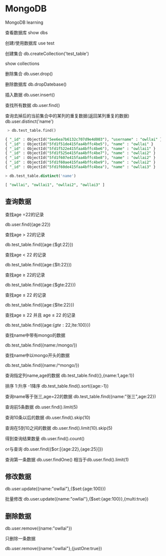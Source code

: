 # MongoDB
MongoDB learning

查看数据库
show dbs

创建/使用数据库
use test

创建集合
db.createCollection('test_table')

show collections

删除集合
db.user.drop()

删除数据库
db.dropDatebase()

插入数据
db.user.insert()

查找所有数据
db.user.find()

查询去掉后的当前集合中的某列的重复数据(返回某列重复的数据)
db.user.distinct('name')

```sql
 > db.test_table.find()

{ "_id" : ObjectId("5ee6ea7b6132c707d9e4d003"), "username" : "owllai" }
{ "_id" : ObjectId("5fd1f51de415faa4bffc4be5"), "name" : "owllai" }
{ "_id" : ObjectId("5fd1f522e415faa4bffc4be6"), "name" : "owllai1" }
{ "_id" : ObjectId("5fd1f525e415faa4bffc4be7"), "name" : "owllai2" }
{ "_id" : ObjectId("5fd1f607e415faa4bffc4be8"), "name" : "owllai2" }
{ "_id" : ObjectId("5fd1f60ae415faa4bffc4be9"), "name" : "owllai2" }
{ "_id" : ObjectId("5fd1f60de415faa4bffc4bea"), "name" : "owllai3" }

> db.test_table.distinct('name')

[ "owllai", "owllai1", "owllai2", "owllai3" ]

```

## 查询数据

查找age =22的记录

db.user.find({age:22})

查找age > 22的记录

 db.test_table.find({age:{$gt:22}})

查找age < 22 的记录

 db.test_table.find({age:{$lt:22}})

查找age ≥ 22的记录

 db.test_table.find({age:{$gte:22}})

查找age ≤ 22 的记录

 db.test_table.find({age:{$lte:22}})

查找age ≥ 22 并且 age ≤ 22 的记录

 db.test_table.find({age:{$gte:22,$lte:100}})

查找name中带有mongo的数据

db.test_table.find({name:/mongo/})

查找name中以mongo开头的数据

db.test_table.find({name:/^mongo/})

查询指定列name,age的数据
db.test_table.find({},{name:1,age:1})

排序 1:升序 -1降序
db.test_table.find().sort({age:-1})

查询name等于张三,age=22的数据
db.test_table.find({name:"张三",age:22})

查询前5条数据
db.user.find().limit(5)

查询10条以后的数据
db.user.find().skip(10)

查询在5到10之间的数据
db.user.find().limit(10).skip(5)

得到查询结果数量
db.user.find().count()

or与查询
db.user.find({$or:[{age:22},{age:25}]})

查询第一条数据
db.user.findOne() 相当于db.user.find().limit(1)


## 修改数据

db.user.update({name:"owllai"},{$set:{age:100}})

批量修改
db.user.update({name:"owllai"},{$set:{age:100}},{multi:true})

## 删除数据

db.user.remove({name:"owllai"})

只删除一条数据

db.user.remove({name:"owllai"},{justOne:true})
